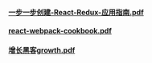 ####  [一步一步创建-React-Redux-应用指南.pdf](https://coding.net/s/feac5440-7ee8-4240-a99d-ad49367f4530)
####  [react-webpack-cookbook.pdf](https://coding.net/s/1082f7db-a0af-46c3-a8d0-0a36dc78fb14)
####  [增长黑客growth.pdf](https://coding.net/s/8661617a-8b0d-4476-b394-82c28a995b20)
